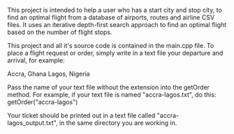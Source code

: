 This project is intended to help a user who has a start city and stop city, to find an optimal flight from a database of airports, routes and airline CSV files. It uses an iterative depth-first search approach to find an optimal flight based on the number of flight stops.

This project and all it's source code is contained in the main.cpp file. 
To place a flight request or order, simply write in a text file your departure and arrival, 
for example:

Accra, Ghana
Lagos, Nigeria

Pass the name of your text file without the extension into the getOrder method. For example, if your text file is named "accra-lagos.txt", do this:
getOrder("accra-lagos")

Your ticket should be printed out in a text file called "accra-lagos_output.txt", in the same directory you are working in.

